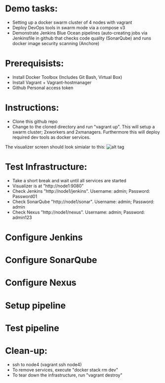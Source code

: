 # Demo tasks:

-	Setting up a docker swarm cluster of 4 nodes with vagrant
-	Deploy DevOps tools in swarm mode via a compose v3
- Demonstrate Jenkins Blue Ocean pipelines (auto-creating jobs via Jenkinsfile in github that checks code quality (SonarQube) and runs docker image security scanning (Anchore) 


# Prerequisists:

-	Install Docker Toolbox (Includes Git Bash, Virtual Box)
-	Install Vagrant + Vagrant-hostmanager
- Github Personal access token


# Instructions:

- Clone this github repo
-	Change to the cloned directory and run "vagrant up". This will setup a swarm cluster; 2xworkers and 2xmanagers. Furthermore this will deploy required dev tools as docker services.


The visualizer screen should look simialar to this:
![alt tag]("https://github.com/shazChaudhry/DevOps/blob/master/Physical%20architecture.PNG")


# Test Infrastructure:

- 	Take a short break and wait until all services are started
-	Visualizer is at "http://node1:9080"
- 	Check Jenkins "http://node1/jenkins". Username: admin; Password: Password01
-	Check SonarQube "http://node1/sonar". Username: admin; Password: admin
-	Check Nexus "http://node1/nexus". Username: admin; Password: admin123

# Configure Jenkins
# Configure SonarQube
# Configure Nexus
# Setup pipeline
# Test pipeline

# Clean-up:
- ssh to node4 (vagrant ssh node4)
-	To remove services, execute "docker stack rm dev"
-	To tear down the infrastructure, run "vagrant destroy"
